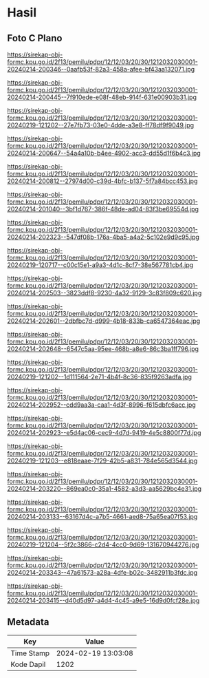 # Hasil

## Foto C Plano

https://sirekap-obj-formc.kpu.go.id/2f13/pemilu/pdpr/12/12/03/20/30/1212032030001-20240214-200346--0aafb53f-82a3-458a-afee-bf43aa132071.jpg

https://sirekap-obj-formc.kpu.go.id/2f13/pemilu/pdpr/12/12/03/20/30/1212032030001-20240214-200445--7f910ede-e08f-48eb-914f-631e00903b31.jpg

https://sirekap-obj-formc.kpu.go.id/2f13/pemilu/pdpr/12/12/03/20/30/1212032030001-20240219-121202--27e7fb73-03e0-4dde-a3e8-ff78df9f9049.jpg

https://sirekap-obj-formc.kpu.go.id/2f13/pemilu/pdpr/12/12/03/20/30/1212032030001-20240214-200647--54a4a10b-b4ee-4902-acc3-dd55d1f6b4c3.jpg

https://sirekap-obj-formc.kpu.go.id/2f13/pemilu/pdpr/12/12/03/20/30/1212032030001-20240214-200812--27974d00-c39d-4bfc-b137-5f7a84bcc453.jpg

https://sirekap-obj-formc.kpu.go.id/2f13/pemilu/pdpr/12/12/03/20/30/1212032030001-20240214-201040--3bf1d767-386f-48de-ad04-83f3be69554d.jpg

https://sirekap-obj-formc.kpu.go.id/2f13/pemilu/pdpr/12/12/03/20/30/1212032030001-20240214-202323--547df08b-176a-4ba5-a4a2-5c102e9d9c95.jpg

https://sirekap-obj-formc.kpu.go.id/2f13/pemilu/pdpr/12/12/03/20/30/1212032030001-20240219-120717--c00c15e1-a9a3-4d1c-8cf7-38e567781cb4.jpg

https://sirekap-obj-formc.kpu.go.id/2f13/pemilu/pdpr/12/12/03/20/30/1212032030001-20240214-202503--3823ddf8-9230-4a32-9129-3c83f809c620.jpg

https://sirekap-obj-formc.kpu.go.id/2f13/pemilu/pdpr/12/12/03/20/30/1212032030001-20240214-202601--2dbfbc7d-d999-4b18-833b-ca6547364eac.jpg

https://sirekap-obj-formc.kpu.go.id/2f13/pemilu/pdpr/12/12/03/20/30/1212032030001-20240214-202648--6547c5aa-95ee-468b-a8e6-86c3ba1ff796.jpg

https://sirekap-obj-formc.kpu.go.id/2f13/pemilu/pdpr/12/12/03/20/30/1212032030001-20240219-121202--1d111564-2e71-4b4f-8c36-835f9263adfa.jpg

https://sirekap-obj-formc.kpu.go.id/2f13/pemilu/pdpr/12/12/03/20/30/1212032030001-20240214-202952--cdd9aa3a-caa1-4d3f-8996-f615dbfc6acc.jpg

https://sirekap-obj-formc.kpu.go.id/2f13/pemilu/pdpr/12/12/03/20/30/1212032030001-20240214-202923--e5d4ac06-cec9-4d7d-9419-4e5c8800f77d.jpg

https://sirekap-obj-formc.kpu.go.id/2f13/pemilu/pdpr/12/12/03/20/30/1212032030001-20240219-121203--e818eaae-7f29-42b5-a831-784e565d3544.jpg

https://sirekap-obj-formc.kpu.go.id/2f13/pemilu/pdpr/12/12/03/20/30/1212032030001-20240214-203220--869ea0c0-35a1-4582-a3d3-aa5629bc4e31.jpg

https://sirekap-obj-formc.kpu.go.id/2f13/pemilu/pdpr/12/12/03/20/30/1212032030001-20240214-203133--63167d4c-a7b5-4661-aed8-75a65ea07f53.jpg

https://sirekap-obj-formc.kpu.go.id/2f13/pemilu/pdpr/12/12/03/20/30/1212032030001-20240219-121204--5f2c3866-c2d4-4cc0-9d69-131670944276.jpg

https://sirekap-obj-formc.kpu.go.id/2f13/pemilu/pdpr/12/12/03/20/30/1212032030001-20240214-203343--47a61573-a28a-4dfe-b02c-3482911b3fdc.jpg

https://sirekap-obj-formc.kpu.go.id/2f13/pemilu/pdpr/12/12/03/20/30/1212032030001-20240214-203415--d40d5d97-a4d4-4c45-a9e5-16d9d0fcf28e.jpg


## Metadata

| Key        | Value               |
| ---------- | ------------------- |
| Time Stamp | 2024-02-19 13:03:08 |
| Kode Dapil | 1202                |



